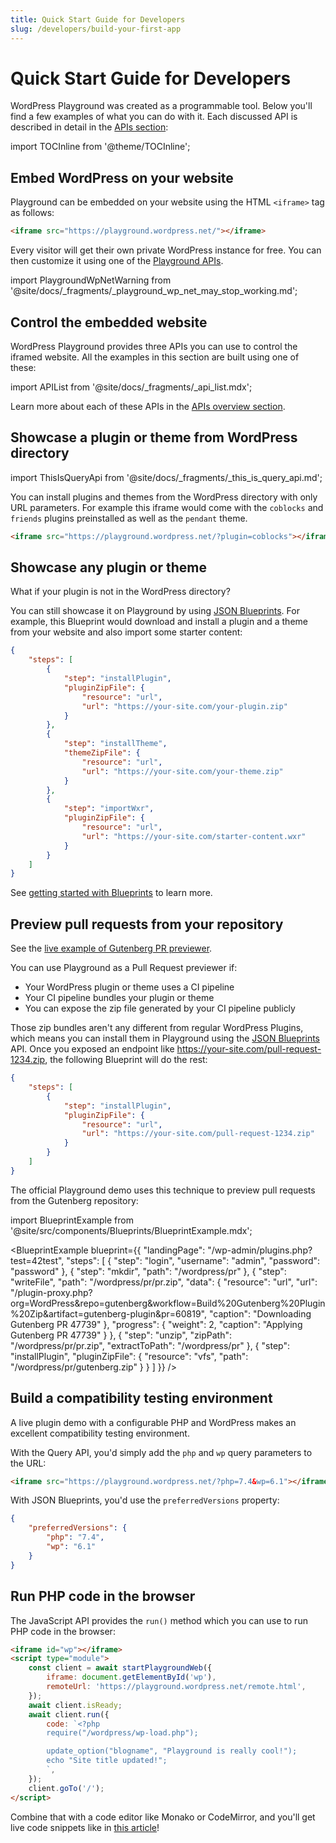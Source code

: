 ```yaml
---
title: Quick Start Guide for Developers
slug: /developers/build-your-first-app
---
```


# Quick Start Guide for Developers

WordPress Playground was created as a programmable tool. Below you'll find a few examples of what you can do with it. Each discussed API is described in detail in the [APIs section](../06-playground-apis/01-index.md):

import TOCInline from '@theme/TOCInline';

<TOCInline toc={toc} />

## Embed WordPress on your website

Playground can be embedded on your website using the HTML `<iframe>` tag as follows:

```html
<iframe src="https://playground.wordpress.net/"></iframe>
```

Every visitor will get their own private WordPress instance for free. You can then customize it using one of the [Playground APIs](../06-playground-apis/01-index.md).

import PlaygroundWpNetWarning from '@site/docs/\_fragments/\_playground_wp_net_may_stop_working.md';

<PlaygroundWpNetWarning />

## Control the embedded website

WordPress Playground provides three APIs you can use to control the iframed website. All the examples in this section are built using one of these:

import APIList from '@site/docs/\_fragments/\_api_list.mdx';

<APIList />

Learn more about each of these APIs in the [APIs overview section](../06-playground-apis/01-index.md).

## Showcase a plugin or theme from WordPress directory

import ThisIsQueryApi from '@site/docs/\_fragments/\_this_is_query_api.md';

You can install plugins and themes from the WordPress directory with only URL parameters. For example this iframe would come with the `coblocks` and `friends` plugins preinstalled as well as the `pendant` theme.

<ThisIsQueryApi />

```html
<iframe src="https://playground.wordpress.net/?plugin=coblocks"></iframe>
```

## Showcase any plugin or theme

What if your plugin is not in the WordPress directory?

You can still showcase it on Playground by using [JSON Blueprints](../../blueprints/01-index.md). For example, this Blueprint would download and install a plugin and a theme from your website and also import some starter content:

```json
{
	"steps": [
		{
			"step": "installPlugin",
			"pluginZipFile": {
				"resource": "url",
				"url": "https://your-site.com/your-plugin.zip"
			}
		},
		{
			"step": "installTheme",
			"themeZipFile": {
				"resource": "url",
				"url": "https://your-site.com/your-theme.zip"
			}
		},
		{
			"step": "importWxr",
			"pluginZipFile": {
				"resource": "url",
				"url": "https://your-site.com/starter-content.wxr"
			}
		}
	]
}
```

See [getting started with Blueprints](../../blueprints/01-index.md) to learn more.

## Preview pull requests from your repository

See the [live example of Gutenberg PR previewer](https://playground.wordpress.net/gutenberg.html).

You can use Playground as a Pull Request previewer if:

-   Your WordPress plugin or theme uses a CI pipeline
-   Your CI pipeline bundles your plugin or theme
-   You can expose the zip file generated by your CI pipeline publicly

Those zip bundles aren't any different from regular WordPress Plugins, which means you can install them in Playground using the [JSON Blueprints](../../blueprints/01-index.md) API. Once you exposed an endpoint like https://your-site.com/pull-request-1234.zip, the following Blueprint will do the rest:

```json
{
	"steps": [
		{
			"step": "installPlugin",
			"pluginZipFile": {
				"resource": "url",
				"url": "https://your-site.com/pull-request-1234.zip"
			}
		}
	]
}
```

The official Playground demo uses this technique to preview pull requests from the Gutenberg repository:

import BlueprintExample from '@site/src/components/Blueprints/BlueprintExample.mdx';

<BlueprintExample
blueprint={{
	"landingPage": "/wp-admin/plugins.php?test=42test",
	"steps": [
		{
			"step": "login",
			"username": "admin",
			"password": "password"
		},
		{
			"step": "mkdir",
			"path": "/wordpress/pr"
		},
		{
			"step": "writeFile",
			"path": "/wordpress/pr/pr.zip",
			"data": {
				"resource": "url",
				"url": "/plugin-proxy.php?org=WordPress&repo=gutenberg&workflow=Build%20Gutenberg%20Plugin%20Zip&artifact=gutenberg-plugin&pr=60819",
				"caption": "Downloading Gutenberg PR 47739"
			},
			"progress": {
				"weight": 2,
				"caption": "Applying Gutenberg PR 47739"
			}
		},
		{
			"step": "unzip",
			"zipPath": "/wordpress/pr/pr.zip",
			"extractToPath": "/wordpress/pr"
		},
		{
			"step": "installPlugin",
			"pluginZipFile": {
				"resource": "vfs",
				"path": "/wordpress/pr/gutenberg.zip"
			}
		}
	]
	}} />

## Build a compatibility testing environment

A live plugin demo with a configurable PHP and WordPress makes an excellent compatibility testing environment.

With the Query API, you'd simply add the `php` and `wp` query parameters to the URL:

```html
<iframe src="https://playground.wordpress.net/?php=7.4&wp=6.1"></iframe>
```

With JSON Blueprints, you'd use the `preferredVersions` property:

```json
{
	"preferredVersions": {
		"php": "7.4",
		"wp": "6.1"
	}
}
```

## Run PHP code in the browser

The JavaScript API provides the `run()` method which you can use to run PHP code in the browser:

```html
<iframe id="wp"></iframe>
<script type="module">
	const client = await startPlaygroundWeb({
		iframe: document.getElementById('wp'),
		remoteUrl: 'https://playground.wordpress.net/remote.html',
	});
	await client.isReady;
	await client.run({
		code: `<?php
		require("/wordpress/wp-load.php");

		update_option("blogname", "Playground is really cool!");
		echo "Site title updated!";
		`,
	});
	client.goTo('/');
</script>
```

Combine that with a code editor like Monako or CodeMirror, and you'll get live code snippets like in [this article](https://adamadam.blog/2023/02/16/how-to-modify-html-in-a-php-wordpress-plugin-using-the-new-tag-processor-api/)!
